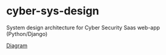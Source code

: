# cyber-sys-design
System design architecture for Cyber Security Saas web-app (Python/Django)

<a href='https://github.com/Dkid555/cyber-sys-design/blob/main/SAAS_Cyber_Security_diagram.svg'>Diagram</a>
